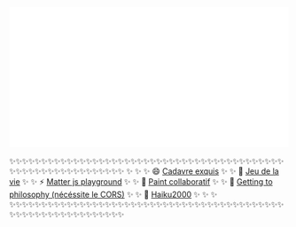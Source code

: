  
<!--
**Floune/Floune** is a ✨ _special_ ✨ repository because its `README.md` (this file) appears on your GitHub profile.

Here are some ideas to get you started:

- 🔭 I’m currently working on ...
- 🌱 I’m currently learning ...
- 👯 I’m looking to collaborate on ...
- 🤔 I’m looking for help with ...
- 💬 Ask me about ...
- 📫 How to reach me: ...
- 😄 Pronouns: ...
- ⚡ Fun fact: ...
-->

<img src="svg.svg">

✨✨✨✨✨✨✨✨✨✨✨✨✨✨✨✨✨✨✨✨✨✨✨✨✨✨✨✨✨✨✨✨✨✨✨✨✨✨✨✨✨✨✨✨✨✨✨✨✨✨✨✨✨✨✨✨✨✨✨✨✨
✨                                                                                                   ✨
✨       😄 [Cadavre exquis](https://chill.exemple.xyz/)                                           ✨
✨       🌱 [Jeu de la vie](http://game-of-floune.herokuapp.com/)                                  ✨
✨       ⚡ [Matter js playground](http://regarde.surge.sh)                                        ✨
✨       🔭 [Paint collaboratif](https://megapaint.herokuapp.com/)                                 ✨
✨       💬 [Getting to philosophy (nécéssite le CORS)](http://get-to-philosophy.surge.sh/)        ✨
✨       🤔 [Haiku2000](https://haiku2000.herokuapp.com/)                                          ✨
✨                                                                                                   ✨
✨✨✨✨✨✨✨✨✨✨✨✨✨✨✨✨✨✨✨✨✨✨✨✨✨✨✨✨✨✨✨✨✨✨✨✨✨✨✨✨✨✨✨✨✨✨✨✨✨✨✨✨✨✨✨✨✨✨✨✨✨
